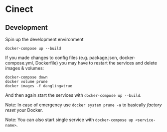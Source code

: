 # Cinect

## Development

Spin up the development environment

    docker-compose up --build


If you made changes to config files (e.g. package.json, docker-compose.yml, Dockerfile) you may have to restart the services and delete images & volumes:

    docker-compose down
    docker volume prune
    docker images -f dangling=true

And then again start the services with `docker-compose up --build`.

Note: In case of emergency use `docker system prune -a` to basically *factory reset* your Docker.

Note: You can also start single service with `docker-compose up <service-name>`. 